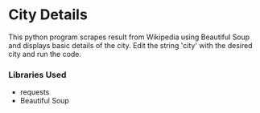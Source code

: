 # City Details

This python program scrapes result from Wikipedia using Beautiful Soup and displays basic details of the city. Edit the string 'city' with the desired city and run the code.

### Libraries Used
* requests
* Beautiful Soup
